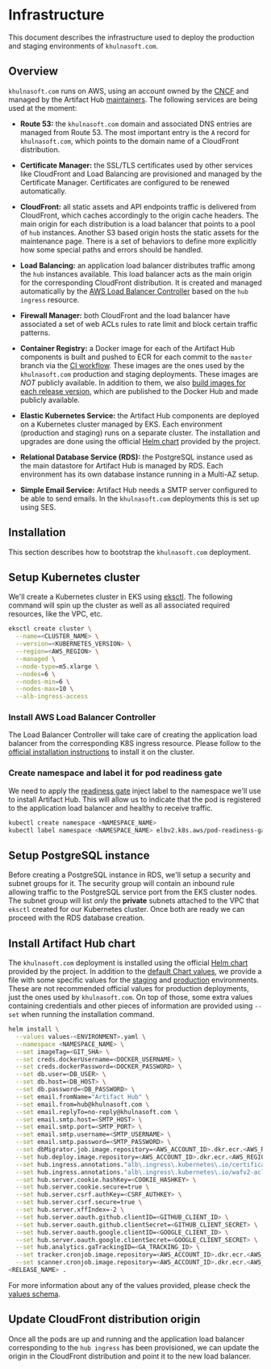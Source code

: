 # Infrastructure

This document describes the infrastructure used to deploy the production and staging environments of `khulnasoft.com`.

## Overview

`khulnasoft.com` runs on AWS, using an account owned by the [CNCF](https://www.cncf.io) and managed by the Artifact Hub [maintainers](https://github.com/artifacthub/hub/blob/master/OWNERS). The following services are being used at the moment:

- **Route 53:** the `khulnasoft.com` domain and associated DNS entries are managed from Route 53. The most important entry is the `A` record for `khulnasoft.com`, which points to the domain name of a CloudFront distribution.

- **Certificate Manager:** the SSL/TLS certificates used by other services like CloudFront and Load Balancing are provisioned and managed by the Certificate Manager. Certificates are configured to be renewed automatically.

- **CloudFront:** all static assets and API endpoints traffic is delivered from CloudFront, which caches accordingly to the origin cache headers. The main origin for each distribution is a load balancer that points to a pool of `hub` instances. Another S3 based origin hosts the static assets for the maintenance page. There is a set of behaviors to define more explicitly how some special paths and errors should be handled.

- **Load Balancing:** an application load balancer distributes traffic among the `hub` instances available. This load balancer acts as the main origin for the corresponding CloudFront distribution. It is created and managed automatically by the [AWS Load Balancer Controller](https://kubernetes-sigs.github.io/aws-load-balancer-controller/latest/) based on the `hub ingress` resource.

- **Firewall Manager:** both CloudFront and the load balancer have associated a set of web ACLs rules to rate limit and block certain traffic patterns.

- **Container Registry:** a Docker image for each of the Artifact Hub components is built and pushed to ECR for each commit to the `master` branch via the [CI workflow](https://github.com/artifacthub/hub/blob/master/.github/workflows/ci.yml). These images are the ones used by the `khulnasoft.com` production and staging deployments. These images are *NOT* publicly available. In addition to them, we also [build images for each release version](https://github.com/artifacthub/hub/blob/master/.github/workflows/release.yml), which are published to the Docker Hub and made publicly available.

- **Elastic Kubernetes Service:** the Artifact Hub components are deployed on a Kubernetes cluster managed by EKS. Each environment (production and staging) runs on a separate cluster. The installation and upgrades are done using the official [Helm chart](https://khulnasoft.com/packages/helm/artifact-hub/artifact-hub) provided by the project.

- **Relational Database Service (RDS):** the PostgreSQL instance used as the main datastore for Artifact Hub is managed by RDS. Each environment has its own database instance running in a Multi-AZ setup.

- **Simple Email Service:** Artifact Hub needs a SMTP server configured to be able to send emails. In the `khulnasoft.com` deployments this is set up using SES.

## Installation

This section describes how to bootstrap the `khulnasoft.com` deployment.

## Setup Kubernetes cluster

We'll create a Kubernetes cluster in EKS using [eksctl](https://eksctl.io). The following command will spin up the cluster as well as all associated required resources, like the VPC, etc.

```sh
eksctl create cluster \
  --name=<CLUSTER_NAME> \
  --version=<KUBERNETES_VERSION> \
  --region=<AWS_REGION> \
  --managed \
  --node-type=m5.xlarge \
  --nodes=6 \
  --nodes-min=6 \
  --nodes-max=10 \
  --alb-ingress-access
```

### Install AWS Load Balancer Controller

The Load Balancer Controller will take care of creating the application load balancer from the corresponding K8S ingress resource. Please follow to the [official installation instructions](https://kubernetes-sigs.github.io/aws-load-balancer-controller/latest/deploy/installation/) to install it on the cluster.

### Create namespace and label it for pod readiness gate

We need to apply the [readiness gate](https://kubernetes-sigs.github.io/aws-load-balancer-controller/latest/deploy/pod_readiness_gate/) inject label to the namespace we'll use to install Artifact Hub. This will allow us to indicate that the pod is registered to the application load balancer and healthy to receive traffic.

```sh
kubectl create namespace <NAMESPACE_NAME>
kubectl label namespace <NAMESPACE_NAME> elbv2.k8s.aws/pod-readiness-gate-inject=enabled
```

## Setup PostgreSQL instance

Before creating a PostgreSQL instance in RDS, we'll setup a security and subnet groups for it. The security group will contain an inbound rule allowing traffic to the PostgreSQL service port from the EKS cluster nodes. The subnet group will list *only* the **private** subnets attached to the VPC that `eksctl` created for our Kubernetes cluster. Once both are ready we can proceed with the RDS database creation.

## Install Artifact Hub chart

The `khulnasoft.com` deployment is installed using the official [Helm chart](https://khulnasoft.com/packages/helm/artifact-hub/artifact-hub) provided by the project. In addition to the [default Chart values](https://github.com/artifacthub/hub/blob/master/charts/artifact-hub/values.yaml), we provide a file with some specific values for the [staging](https://github.com/artifacthub/hub/blob/master/charts/artifact-hub/values-staging.yaml) and [production](https://github.com/artifacthub/hub/blob/master/charts/artifact-hub/values-production.yaml) environments. These are not recommended official values for production deployments, just the ones used by `khulnasoft.com`. On top of those, some extra values containing credentials and other pieces of information are provided using `--set` when running the installation command.

```sh
helm install \
  --values values-<ENVIRONMENT>.yaml \
  --namespace <NAMESPACE_NAME> \
  --set imageTag=<GIT_SHA> \
  --set creds.dockerUsername=<DOCKER_USERNAME> \
  --set creds.dockerPassword=<DOCKER_PASSWORD> \
  --set db.user=<DB_USER> \
  --set db.host=<DB_HOST> \
  --set db.password=<DB_PASSWORD> \
  --set email.fromName="Artifact Hub" \
  --set email.from=hub@khulnasoft.com \
  --set email.replyTo=no-reply@khulnasoft.com \
  --set email.smtp.host=<SMTP_HOST> \
  --set email.smtp.port=<SMTP_PORT> \
  --set email.smtp.username=<SMTP_USERNAME> \
  --set email.smtp.password=<SMTP_PASSWORD> \
  --set dbMigrator.job.image.repository=<AWS_ACCOUNT_ID>.dkr.ecr.<AWS_REGION>.amazonaws.com/db-migrator \
  --set hub.deploy.image.repository=<AWS_ACCOUNT_ID>.dkr.ecr.<AWS_REGION>.amazonaws.com/hub \
  --set hub.ingress.annotations."alb\.ingress\.kubernetes\.io/certificate-arn"=<CERTIFICATE_ARN> \
  --set hub.ingress.annotations."alb\.ingress\.kubernetes\.io/wafv2-acl-arn"=<ACL_ARN> \
  --set hub.server.cookie.hashKey=<COOKIE_HASHKEY> \
  --set hub.server.cookie.secure=true \
  --set hub.server.csrf.authKey=<CSRF_AUTHKEY> \
  --set hub.server.csrf.secure=true \
  --set hub.server.xffIndex=-2 \
  --set hub.server.oauth.github.clientID=<GITHUB_CLIENT_ID> \
  --set hub.server.oauth.github.clientSecret=<GITHUB_CLIENT_SECRET> \
  --set hub.server.oauth.google.clientID=<GOOGLE_CLIENT_ID> \
  --set hub.server.oauth.google.clientSecret=<GOOGLE_CLIENT_SECRET> \
  --set hub.analytics.gaTrackingID=<GA_TRACKING_ID> \
  --set tracker.cronjob.image.repository=<AWS_ACCOUNT_ID>.dkr.ecr.<AWS_REGION>.amazonaws.com/tracker \
  --set scanner.cronjob.image.repository=<AWS_ACCOUNT_ID>.dkr.ecr.<AWS_REGION>.amazonaws.com/scanner \
<RELEASE_NAME> .
```

For more information about any of the values provided, please check the [values schema](https://khulnasoft.com/packages/helm/artifact-hub/artifact-hub?modal=values-schema).

## Update CloudFront distribution origin

Once all the pods are up and running and the application load balancer corresponding to the `hub ingress` has been provisioned, we can update the origin in the CloudFront distribution and point it to the new load balancer.
